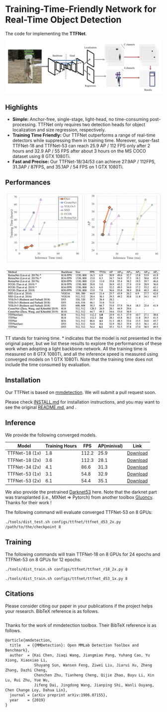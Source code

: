 # Training-Time-Friendly Network for Real-Time Object Detection 

The code for implementing the **TTFNet**. 

![image-20190807160835333](imgs/structure.png)

## Highlights
- **Simple:** Anchor-free, single-stage, light-head, no time-consuming post-processing. TTFNet only requires two detection heads for object localization and size regression, respectively.
- **Training Time Friendly:**  Our TTFNet outperforms a range of real-time detectors while suppressing them in training time. Moreover, super-fast TTFNet-18 and TTFNet-53 can reach 25.9 AP / 112 FPS only after 2 hours and 32.9 AP / 55 FPS after about 3 hours on the MS COCO dataset using 8 GTX 1080Ti.
- **Fast and Precise:** Our TTFNet-18/34/53 can achieve 27.9AP / 112FPS, 31.3AP / 87FPS, and 35.1AP / 54 FPS on 1 GTX 1080Ti.

## Performances
![Graph](imgs/results.png)


![Table](imgs/table.png)

TT stands for training time. * indicates that the model is not presented in the original paper, but we list these results to explore the performances of these work when adopting a light backbone network. All the training time is measured on 8 GTX 1080Ti, and all the inference speed is measured using converged models on 1 GTX 1080Ti. Note that the training time does not include the time consumed by evaluation.


## Installation
Our TTFNet is based on [mmdetection](https://github.com/open-mmlab/mmdetection). We will submit a pull request soon. 

Please check [INSTALL.md](INSTALL.md) for installation instructions, and you may want to see the original [README.md](MMDETECTION_README.md), and .

## Inference

We provide the following converged models. 

| Model          | Training Hours | FPS   | AP(minival) | Link                                                         |
| -------------- | -------------- | ----- | ----------- | ------------------------------------------------------------ |
| TTFNet-18 (1x) | 1.8            | 112.2 | 25.9        | [Download](https://zjueducn-my.sharepoint.com/:u:/g/personal/11921047_zju_edu_cn/EaCB-TKnqURNoyl_P-uxClABsSz35Nmu-L1T3SObBnHYMw?e=HxGXPE) |
| TTFNet-18 (2x) | 3.6            | 112.3 | 28.1        | [Download](https://zjueducn-my.sharepoint.com/:u:/g/personal/11921047_zju_edu_cn/Ef2CVhUYfOJDjzrlQfZGWxwBvUqnXu3mJ0pweiSEuPNYag?e=iJwPPv) |
| TTFNet-34 (2x) | 4.1            | 86.6  | 31.3        | [Download](https://zjueducn-my.sharepoint.com/:u:/g/personal/11921047_zju_edu_cn/Eb0Ab71mpsFBvBP2_GsJ4tUBRGM8NvAym9qZxPqJGtyWSA?e=6Y7BU7) |
| TTFNet-53 (1x) | 3.1            | 54.8  | 32.9        | [Download](https://zjueducn-my.sharepoint.com/:u:/g/personal/11921047_zju_edu_cn/EZVE_d6oR_VGrDD4IZS2ppIB0lm2V8UaBkgFUjuEM7oRZA?e=XVLRwx) |
| TTFNet-53 (2x) | 6.1            | 54.4  | 35.1        | [Download](https://zjueducn-my.sharepoint.com/:u:/g/personal/11921047_zju_edu_cn/Ed1Qxlom3FpGmNZI9dnHau8BtXF0rPeHSYGn6HkoXOEB3A?e=NfPjrZ) |

We also provide the pretrained [Darknet53](https://zjueducn-my.sharepoint.com/:u:/g/personal/11921047_zju_edu_cn/EaXXohf5LgBNji6bkxrARN4BZ9N4sEedaINPeqexu5l2jA?e=nJhe8L) here. Note that the darknet part was transplanted (i.e., MXNet => Pytorch) from another toolbox [Gluoncv](https://github.com/dmlc/gluon-cv). Thanks for their work !

The following command will evaluate converged TTFNet-53 on 8 GPUs:

```
./tools/dist_test.sh configs/ttfnet/ttfnet_d53_2x.py /path/to/the/checkpoint 8
```

## Training

The following commands will train TTFNet-18 on 8 GPUs for 24 epochs and TTFNet-53 on 8 GPUs for 12 epochs:

```
./tools/dist_train.sh configs/ttfnet/ttfnet_r18_2x.py 8
```

```
./tools/dist_train.sh configs/ttfnet/ttfnet_d53_1x.py 8
```

## Citations
Please consider citing our paper in your publications if the project helps your research. BibTeX reference is as follows.
```

```

Thanks for the work of mmdetection toolbox. Their BibTeX reference is as follows.
```
@article{mmdetection,
  title   = {{MMDetection}: Open MMLab Detection Toolbox and Benchmark},
  author  = {Kai Chen, Jiaqi Wang, Jiangmiao Pang, Yuhang Cao, Yu Xiong, Xiaoxiao Li,
             Shuyang Sun, Wansen Feng, Ziwei Liu, Jiarui Xu, Zheng Zhang, Dazhi Cheng,
             Chenchen Zhu, Tianheng Cheng, Qijie Zhao, Buyu Li, Xin Lu, Rui Zhu, Yue Wu,
             Jifeng Dai, Jingdong Wang, Jianping Shi, Wanli Ouyang, Chen Change Loy, Dahua Lin},
  journal = {arXiv preprint arXiv:1906.07155},
  year    = {2019}
}
```
